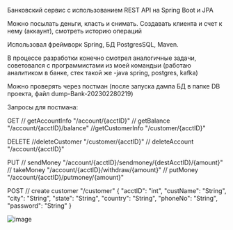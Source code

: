 Банковский сервис с использованием REST API на  Spring Boot и JPA

Можно посылать деньги, класть и снимать. Создавать клиента и счет к нему (аккаунт), смотреть историю операций

Использовал фреймворк Spring, БД PostgresSQL, Maven.

В процессе разработки конечно смотрел аналогичные задачи, советовался с программистами из моей командыи (работаю аналитиком в банке, стек такой же -java spring, postgres, kafka)

Можно проверять через постман (после запуска дампа БД в папке DB проекта, файл dump-Bank-202302280219)

Запросы для постмана:

GET
// getAccountInfo	"/account/{acctID}"
// getBalance	"/account/{acctID}/balance"
//getCustomerInfo "/customer/{acctID}"

DELETE
//deleteCustomer "/customer/{acctID}"
// deleteAccount	"/account/{acctID}"

PUT
// sendMoney "/account/{acctID}/sendmoney/{destAcctID}/{amount}"
// takeMoney	"/account/{acctID}/withdraw/{amount}"
// putMoney  "/account/{acctID}/putmoney/{amount}"

POST
// create customer "/customer"
{
     "acctID": "int",
	"custName": "String",
	"city": "String",
	"state": "String",
	"country": "String",
	"phoneNo": "String",
	"password": "String"
}

![image](https://user-images.githubusercontent.com/90287274/221712348-ae238654-f815-4089-9c56-79ae752f2481.png)
